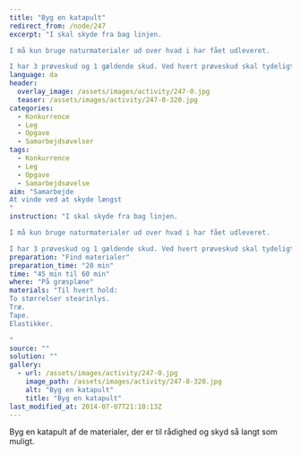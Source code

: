 ```yaml
---
title: "Byg en katapult"
redirect_from: /node/247
excerpt: "I skal skyde fra bag linjen.

I må kun bruge naturmaterialer ud over hvad i har fået udleveret.

I har 3 prøveskud og 1 gældende skud. Ved hvert prøveskud skal tydeligt siges at det er et prøveskud."
language: da
header:
  overlay_image: /assets/images/activity/247-0.jpg
  teaser: /assets/images/activity/247-0-320.jpg
categories:
  - Konkurrence
  - Leg
  - Opgave
  - Samarbejdsøvelser
tags:
  - Konkurrence
  - Leg
  - Opgave
  - Samarbejdsøvelse
aim: "Samarbejde
At vinde ved at skyde længst
"
instruction: "I skal skyde fra bag linjen.

I må kun bruge naturmaterialer ud over hvad i har fået udleveret.

I har 3 prøveskud og 1 gældende skud. Ved hvert prøveskud skal tydeligt siges at det er et prøveskud."
preparation: "Find materialer"
preparation_time: "20 min"
time: "45 min til 60 min"
where: "På græsplæne"
materials: "Til hvert hold:
To størrelser stearinlys.
Træ.
Tape.
Elastikker.

"
source: ""
solution: ""
gallery:
  - url: /assets/images/activity/247-0.jpg
    image_path: /assets/images/activity/247-0-320.jpg
    alt: "Byg en katapult"
    title: "Byg en katapult"
last_modified_at: 2014-07-07T21:10:13Z
---
```

Byg en katapult af de materialer, der er til rådighed og skyd så langt som muligt.
